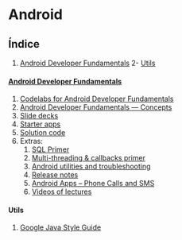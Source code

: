 # Android
## Índice
1. [Android Developer Fundamentals](#android-developer-fundamentals)
2- [Utils](#utils)
#### [Android Developer Fundamentals](https://developer.android.com/courses/fundamentals-training/overview-v2)
   1. [Codelabs for Android Developer Fundamentals](https://developer.android.com/courses/fundamentals-training/toc-v2)
   2. [Android Developer Fundamentals — Concepts](https://google-developer-training.github.io/android-developer-fundamentals-course-concepts-v2/index.html)
   3. [Slide decks](https://drive.google.com/drive/folders/1eu-LXxiHocSktGYpG04PfE9Xmr_pBY5P)
   4. [Starter apps](https://github.com/google-developer-training/android-fundamentals-starter-apps-v2)
   5. [Solution code](https://github.com/google-developer-training/android-fundamentals-apps-v2)
   6. Extras:
      1. [SQL Primer](https://developer.android.com/courses/extras/sql-primer)
      2. [Multi-threading & callbacks primer](https://developer.android.com/courses/extras/multithreading)
      3. [Android utilities and troubleshooting](https://developer.android.com/courses/extras/utilities)
      4. [Release notes](https://docs.google.com/document/d/1pYtBo7w9aqihmnAm8h3XdS5qwFSK85qrzNFJdRo8mdU/view)
      5. [Android Apps – Phone Calls and SMS](https://google-developer-training.github.io/android-developer-phone-sms-course/)
      6. [Videos of lectures](https://www.youtube.com/playlist?list=PLlyCyjh2pUe9wv-hU4my-Nen_SvXIzxGB)
#### Utils
1. [Google Java Style Guide](https://google.github.io/styleguide/javaguide.html)
